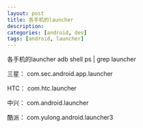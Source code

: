 ```yaml
---
layout: post
title: 各手机的launcher
description: 
categories: [android, dev]
tags: [android, launcher]
---
```


各手机的launcher
adb shell ps | grep launcher


三星：
com.sec.android.app.launcher

HTC：
com.htc.launcher

中兴：
com.android.launcher

酷派：
com.yulong.android.launcher3
